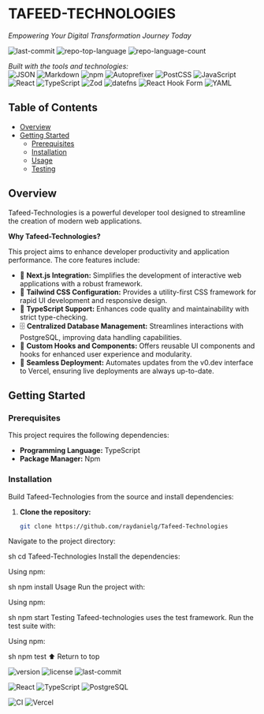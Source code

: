 # TAFEED-TECHNOLOGIES  
*Empowering Your Digital Transformation Journey Today*

![last-commit](https://img.shields.io/github/last-commit/raydanielg/Tafeed-Technologies?style=flat&logo=git&logoColor=white&color=0080ff)
![repo-top-language](https://img.shields.io/github/languages/top/raydanielg/Tafeed-Technologies?style=flat&color=0080ff)
![repo-language-count](https://img.shields.io/github/languages/count/raydanielg/Tafeed-Technologies?style=flat&color=0080ff)

*Built with the tools and technologies:*  
![JSON](https://img.shields.io/badge/JSON-000000.svg?style=flat&logo=JSON&logoColor=white)
![Markdown](https://img.shields.io/badge/Markdown-000000.svg?style=flat&logo=Markdown&logoColor=white)
![npm](https://img.shields.io/badge/npm-CB3837.svg?style=flat&logo=npm&logoColor=white)
![Autoprefixer](https://img.shields.io/badge/Autoprefixer-DD3735.svg?style=flat&logo=Autoprefixer&logoColor=white)
![PostCSS](https://img.shields.io/badge/PostCSS-DD3A0A.svg?style=flat&logo=PostCSS&logoColor=white)
![JavaScript](https://img.shields.io/badge/JavaScript-F7DF1E.svg?style=flat&logo=JavaScript&logoColor=black)  
![React](https://img.shields.io/badge/React-61DAFB.svg?style=flat&logo=React&logoColor=black)
![TypeScript](https://img.shields.io/badge/TypeScript-3178C6.svg?style=flat&logo=TypeScript&logoColor=white)
![Zod](https://img.shields.io/badge/Zod-3E67B1.svg?style=flat&logo=Zod&logoColor=white)
![datefns](https://img.shields.io/badge/datefns-770C56.svg?style=flat&logo=date-fns&logoColor=white)
![React Hook Form](https://img.shields.io/badge/React%20Hook%20Form-EC5990.svg?style=flat&logo=React-Hook-Form&logoColor=white)
![YAML](https://img.shields.io/badge/YAML-CB171E.svg?style=flat&logo=YAML&logoColor=white)

## Table of Contents
- [Overview](#overview)
- [Getting Started](#getting-started)
  - [Prerequisites](#prerequisites)
  - [Installation](#installation)
  - [Usage](#usage)
  - [Testing](#testing)

## Overview
Tafeed-Technologies is a powerful developer tool designed to streamline the creation of modern web applications.

**Why Tafeed-Technologies?**

This project aims to enhance developer productivity and application performance. The core features include:

- 🎨 **Next.js Integration:** Simplifies the development of interactive web applications with a robust framework.
- 🌈 **Tailwind CSS Configuration:** Provides a utility-first CSS framework for rapid UI development and responsive design.
- 📜 **TypeScript Support:** Enhances code quality and maintainability with strict type-checking.
- 🗄️ **Centralized Database Management:** Streamlines interactions with PostgreSQL, improving data handling capabilities.
- 🔄 **Custom Hooks and Components:** Offers reusable UI components and hooks for enhanced user experience and modularity.
- 🚀 **Seamless Deployment:** Automates updates from the v0.dev interface to Vercel, ensuring live deployments are always up-to-date.

## Getting Started

### Prerequisites
This project requires the following dependencies:
- **Programming Language:** TypeScript
- **Package Manager:** Npm

### Installation
Build Tafeed-Technologies from the source and install dependencies:

1. **Clone the repository:**
   ```sh
   git clone https://github.com/raydanielg/Tafeed-Technologies
Navigate to the project directory:

sh
cd Tafeed-Technologies
Install the dependencies:

Using npm:

sh
npm install
Usage
Run the project with:

Using npm:

sh
npm start
Testing
Tafeed-technologies uses the test framework. Run the test suite with:

Using npm:

sh
npm test
⬆ Return to top


![version](https://img.shields.io/badge/version-1.0.0-blue)
![license](https://img.shields.io/github/license/yourusername/yourrepo)
![last-commit](https://img.shields.io/github/last-commit/yourusername/yourrepo)

![React](https://img.shields.io/badge/React-61DAFB?style=flat&logo=react&logoColor=black)
![TypeScript](https://img.shields.io/badge/TypeScript-3178C6?style=flat&logo=typescript&logoColor=white)
![PostgreSQL](https://img.shields.io/badge/PostgreSQL-4169E1?style=flat&logo=postgresql&logoColor=white)

![CI](https://img.shields.io/github/actions/workflow/status/yourusername/yourrepo/workflow.yml)
![Vercel](https://img.shields.io/badge/Vercel-000000?style=flat&logo=vercel&logoColor=white)
